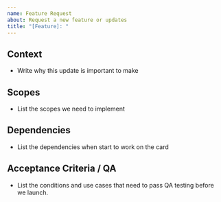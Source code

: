 ```yaml
---
name: Feature Request
about: Request a new feature or updates
title: "[Feature]: "
---
```


## Context

* Write why this update is important to make

## Scopes

* List the scopes we need to implement

## Dependencies

* List the dependencies when start to work on the card

## Acceptance Criteria / QA

* List the conditions and use cases that need to pass QA testing before we launch.

